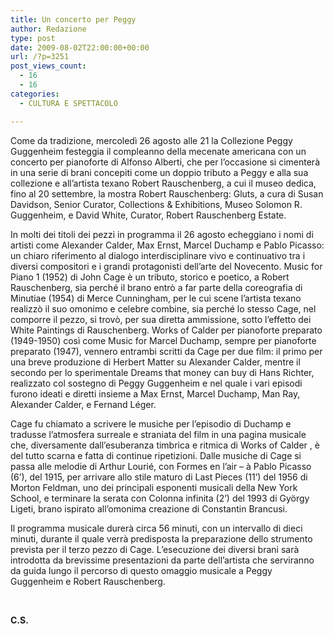 ```yaml
---
title: Un concerto per Peggy
author: Redazione
type: post
date: 2009-08-02T22:00:00+00:00
url: /?p=3251
post_views_count:
  - 16
  - 16
categories:
  - CULTURA E SPETTACOLO

---
```

Come da tradizione, mercoled&igrave; 26 agosto alle 21 la Collezione Peggy Guggenheim festeggia il compleanno della mecenate americana con un concerto per pianoforte di Alfonso Alberti, che per l&rsquo;occasione si cimenter&agrave; in una serie di brani concepiti come un doppio tributo a Peggy e alla sua collezione e all&rsquo;artista texano Robert Rauschenberg, a cui il museo dedica, fino al 20 settembre, la mostra Robert Rauschenberg: Gluts, a cura di Susan Davidson, Senior Curator, Collections & Exhibitions, Museo Solomon R. Guggenheim, e David White, Curator, Robert Rauschenberg Estate.

In molti dei titoli dei pezzi in programma il 26 agosto echeggiano i nomi di artisti come Alexander Calder, Max Ernst, Marcel Duchamp e Pablo Picasso: un chiaro riferimento al dialogo interdisciplinare vivo e continuativo tra i diversi compositori e i grandi protagonisti dell&rsquo;arte del Novecento. Music for Piano 1 (1952) di John Cage &egrave; un tributo, storico e poetico, a Robert Rauschenberg, sia perch&eacute; il brano entr&ograve; a far parte della coreografia di Minutiae (1954) di Merce Cunningham, per le cui scene l&rsquo;artista texano realizz&ograve; il suo omonimo e celebre combine, sia perch&eacute; lo stesso Cage, nel comporre il pezzo, si trov&ograve;, per sua diretta ammissione, sotto l&rsquo;effetto dei White Paintings di Rauschenberg. Works of Calder per pianoforte preparato (1949&#45;1950) cos&igrave; come Music for Marcel Duchamp, sempre per pianoforte preparato (1947), vennero entrambi scritti da Cage per due film: il primo per una breve produzione di Herbert Matter su Alexander Calder, mentre il secondo per lo sperimentale Dreams that money can buy di Hans Richter, realizzato col sostegno di Peggy Guggenheim e nel quale i vari episodi furono ideati e diretti insieme a Max Ernst, Marcel Duchamp, Man Ray, Alexander Calder, e Fernand L&eacute;ger.

Cage fu chiamato a scrivere le musiche per l&rsquo;episodio di Duchamp e tradusse l&rsquo;atmosfera surreale e straniata del film in una pagina musicale che, diversamente dall&rsquo;esuberanza timbrica e ritmica di Works of Calder , &egrave; del tutto scarna e fatta di continue ripetizioni. Dalle musiche di Cage si passa alle melodie di Arthur Louri&eacute;, con Formes en l&rsquo;air &ndash; &agrave; Pablo Picasso (6&rsquo;), del 1915, per arrivare allo stile maturo di Last Pieces (11&rsquo;) del 1956 di Morton Feldman, uno dei principali esponenti musicali della New York School, e terminare la serata con Colonna infinita (2&rsquo;) del 1993 di Gy&ouml;rgy Ligeti, brano ispirato all&rsquo;omonima creazione di Constantin Brancusi.

Il programma musicale durer&agrave; circa 56 minuti, con un intervallo di dieci minuti, durante il quale verr&agrave; predisposta la preparazione dello strumento prevista per il terzo pezzo di Cage. L&rsquo;esecuzione dei diversi brani sar&agrave; introdotta da brevissime presentazioni da parte dell&rsquo;artista che serviranno da guida lungo il percorso di questo omaggio musicale a Peggy Guggenheim e Robert Rauschenberg.

&nbsp;

**C.S.**

&nbsp;